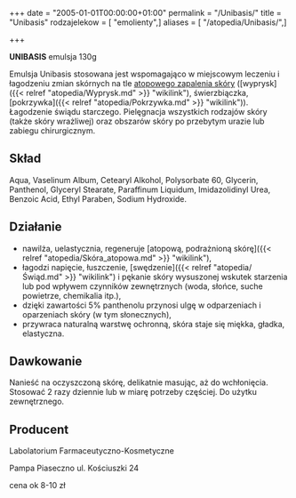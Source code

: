 +++
date = "2005-01-01T00:00:00+01:00"
permalink = "/Unibasis/"
title = "Unibasis"
rodzajelekow = [ "emolienty",]
aliases = [ "/atopedia/Unibasis/",]

+++

**UNIBASIS** emulsja 130g

Emulsja Unibasis stosowana jest wspomagająco w miejscowym leczeniu i łagodzeniu zmian skórnych na tle [atopowego zapalenia skóry](/atopedia/AZS "wikilink") ([wyprysk]({{< relref "atopedia/Wyprysk.md" >}} "wikilink"), świerzbiączka, [pokrzywka]({{< relref "atopedia/Pokrzywka.md" >}} "wikilink")). Łagodzenie świądu starczego. Pielęgnacja wszystkich rodzajów skóry (także skóry wrażliwej) oraz obszarów skóry po przebytym urazie lub zabiegu chirurgicznym.

Skład
-----

Aqua, Vaselinum Album, Cetearyl Alkohol, Polysorbate 60, Glycerin, Panthenol, Glyceryl Stearate, Paraffinum Liquidum, Imidazolidinyl Urea, Benzoic Acid, Ethyl Paraben, Sodium Hydroxide.

Działanie
---------

-   nawilża, uelastycznia, regeneruje [atopową, podrażnioną skórę]({{< relref "atopedia/Skóra_atopowa.md" >}} "wikilink"),
-   łagodzi napięcie, łuszczenie, [swędzenie]({{< relref "atopedia/Świąd.md" >}} "wikilink") i pękanie skóry wysuszonej wskutek starzenia lub pod wpływem czynników zewnętrznych (woda, słońce, suche powietrze, chemikalia itp.),
-   dzięki zawartości 5% panthenolu przynosi ulgę w odparzeniach i oparzeniach skóry (w tym słonecznych),
-   przywraca naturalną warstwę ochronną, skóra staje się miękka, gładka, elastyczna.

Dawkowanie
----------

Nanieść na oczyszczoną skórę, delikatnie masując, aż do wchłonięcia. Stosować 2 razy dziennie lub w miarę potrzeby częściej. Do użytku zewnętrznego.

Producent
---------

Labolatorium Farmaceutyczno-Kosmetyczne

Pampa Piaseczno ul. Kościuszki 24

cena ok 8-10 zł

